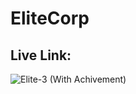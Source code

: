 # EliteCorp
## Live Link: 

![Elite-3 (With Achivement)](https://user-images.githubusercontent.com/58623748/160110782-20674415-a0c7-4cf9-aa4e-5c1bfca87506.png)
